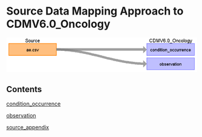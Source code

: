 # Source Data Mapping Approach to CDMV6.0_Oncology

![](md_files/image3.png)

## Contents

[condition_occurrence](condition_occurrence.md)

[observation](observation.md)

[source_appendix](source_appendix.md)

